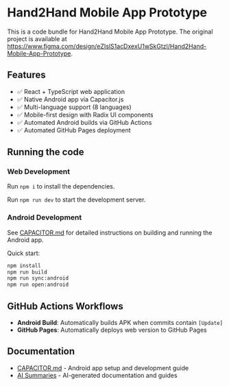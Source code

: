 
  # Hand2Hand Mobile App Prototype

  This is a code bundle for Hand2Hand Mobile App Prototype. The original project is available at https://www.figma.com/design/eZIslS1acDxexU1wSkGtzl/Hand2Hand-Mobile-App-Prototype.

  ## Features

  - ✅ React + TypeScript web application
  - ✅ Native Android app via Capacitor.js
  - ✅ Multi-language support (8 languages)
  - ✅ Mobile-first design with Radix UI components
  - ✅ Automated Android builds via GitHub Actions
  - ✅ Automated GitHub Pages deployment

  ## Running the code

  ### Web Development

  Run `npm i` to install the dependencies.

  Run `npm run dev` to start the development server.

  ### Android Development

  See [CAPACITOR.md](./CAPACITOR.md) for detailed instructions on building and running the Android app.

  Quick start:
  ```bash
  npm install
  npm run build
  npm run sync:android
  npm run open:android
  ```

  ## GitHub Actions Workflows

  - **Android Build**: Automatically builds APK when commits contain `[Update]`
  - **GitHub Pages**: Automatically deploys web version to GitHub Pages

  ## Documentation

  - [CAPACITOR.md](./CAPACITOR.md) - Android app setup and development guide
  - [AI Summaries](./ai_summaries/) - AI-generated documentation and guides
  